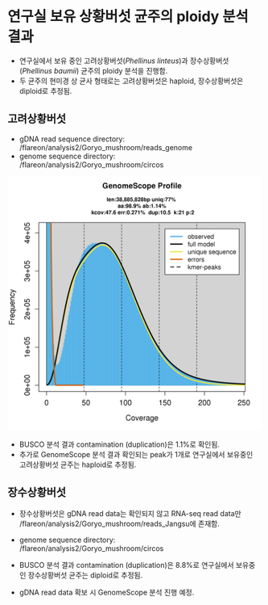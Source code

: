 # 연구실 보유 상황버섯 균주의 ploidy 분석 결과

* 연구실에서 보유 중인 고려상황버섯(*Phellinus linteus*)과 장수상황버섯(*Phellinus baumii*) 균주의 ploidy 분석을 진행함.
* 두 균주의 현미경 상 균사 형태로는 고려상황버섯은 haploid, 장수상황버섯은 diploid로 추정됨.

## 고려상황버섯

* gDNA read sequence directory: /flareon/analysis2/Goryo_mushroom/reads_genome
* genome sequence directory: /flareon/analysis2/Goryo_mushroom/circos

![](linear_plot.png)

* BUSCO 분석 결과 contamination (duplication)은 1.1%로 확인됨.
* 추가로 GenomeScope 분석 결과 확인되는 peak가 1개로 연구실에서 보유중인 고려상황버섯 균주는 haploid로 추정됨.

## 장수상황버섯

* 장수상황버섯은 gDNA read data는 확인되지 않고 RNA-seq read data만 /flareon/analysis2/Goryo_mushroom/reads_Jangsu에 존재함.
* genome sequence directory: /flareon/analysis2/Goryo_mushroom/circos

* BUSCO 분석 결과 contamination (duplication)은 8.8%로 연구실에서 보유중인 장수상황버섯 균주는 diploid로 추정됨.
* gDNA read data 확보 시 GenomeScope 분석 진행 예정.
